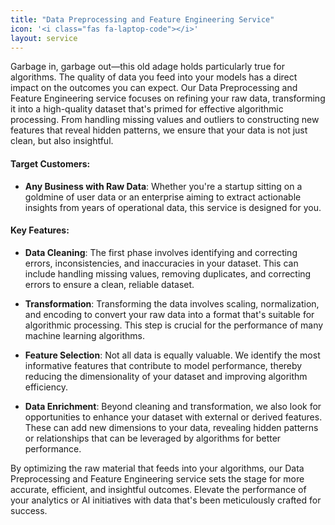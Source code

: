 ```yaml
---
title: "Data Preprocessing and Feature Engineering Service"
icon: '<i class="fas fa-laptop-code"></i>'
layout: service
---
```


Garbage in, garbage out—this old adage holds particularly true for algorithms. The quality of data you feed into your models has a direct impact on the outcomes you can expect. Our Data Preprocessing and Feature Engineering service focuses on refining your raw data, transforming it into a high-quality dataset that's primed for effective algorithmic processing. From handling missing values and outliers to constructing new features that reveal hidden patterns, we ensure that your data is not just clean, but also insightful.


#### Target Customers:
- **Any Business with Raw Data**: Whether you're a startup sitting on a goldmine of user data or an enterprise aiming to extract actionable insights from years of operational data, this service is designed for you.

  
#### Key Features:


- **Data Cleaning**: The first phase involves identifying and correcting errors, inconsistencies, and inaccuracies in your dataset. This can include handling missing values, removing duplicates, and correcting errors to ensure a clean, reliable dataset.


- **Transformation**: Transforming the data involves scaling, normalization, and encoding to convert your raw data into a format that's suitable for algorithmic processing. This step is crucial for the performance of many machine learning algorithms.

  
- **Feature Selection**: Not all data is equally valuable. We identify the most informative features that contribute to model performance, thereby reducing the dimensionality of your dataset and improving algorithm efficiency.

  
- **Data Enrichment**: Beyond cleaning and transformation, we also look for opportunities to enhance your dataset with external or derived features. These can add new dimensions to your data, revealing hidden patterns or relationships that can be leveraged by algorithms for better performance.


By optimizing the raw material that feeds into your algorithms, our Data Preprocessing and Feature Engineering service sets the stage for more accurate, efficient, and insightful outcomes. Elevate the performance of your analytics or AI initiatives with data that's been meticulously crafted for success.
